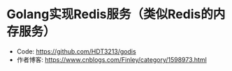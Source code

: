 # Golang实现Redis服务（类似Redis的内存服务）

- Code:   https://github.com/HDT3213/godis  
- 作者博客: https://www.cnblogs.com/Finley/category/1598973.html
